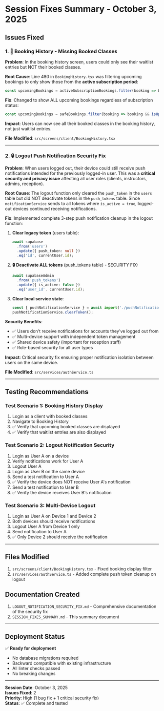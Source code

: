 # Session Fixes Summary - October 3, 2025

## Issues Fixed

### 1. 🐛 Booking History - Missing Booked Classes

**Problem**: In the booking history screen, users could only see their waitlist entries but NOT their booked classes.

**Root Cause**: Line 480 in `BookingHistory.tsx` was filtering upcoming bookings to only show those from the **active subscription period**:
```typescript
const upcomingBookings = activeSubscriptionBookings.filter(booking => booking && isUpcoming(booking));
```

**Fix**: Changed to show ALL upcoming bookings regardless of subscription status:
```typescript
const upcomingBookings = safeBookings.filter(booking => booking && isUpcoming(booking));
```

**Impact**: Users can now see all their booked classes in the booking history, not just waitlist entries.

**File Modified**: `src/screens/client/BookingHistory.tsx`

---

### 2. 🔒 Logout Push Notification Security Fix

**Problem**: When users logged out, their device could still receive push notifications intended for the previously logged-in user. This was a **critical security and privacy issue** affecting all user roles (clients, instructors, admins, reception).

**Root Cause**: The logout function only cleared the `push_token` in the `users` table but did NOT deactivate tokens in the `push_tokens` table. Since `notificationService` sends to all tokens where `is_active = true`, logged-out devices continued receiving notifications.

**Fix**: Implemented complete 3-step push notification cleanup in the logout function:

1. **Clear legacy token** (users table):
   ```typescript
   await supabase
     .from('users')
     .update({ push_token: null })
     .eq('id', currentUser.id);
   ```

2. **🔒 Deactivate ALL tokens** (push_tokens table) - SECURITY FIX:
   ```typescript
   await supabaseAdmin
     .from('push_tokens')
     .update({ is_active: false })
     .eq('user_id', currentUser.id);
   ```

3. **Clear local service state**:
   ```typescript
   const { pushNotificationService } = await import('./pushNotificationService');
   pushNotificationService.clearToken();
   ```

**Security Benefits**:
- ✅ Users don't receive notifications for accounts they've logged out from
- ✅ Multi-device support with independent token management
- ✅ Shared device safety (important for reception staff)
- ✅ Role-based security for all user types

**Impact**: Critical security fix ensuring proper notification isolation between users on the same device.

**File Modified**: `src/services/authService.ts`

---

## Testing Recommendations

### Test Scenario 1: Booking History Display
1. Login as a client with booked classes
2. Navigate to Booking History
3. ✅ Verify that upcoming booked classes are displayed
4. ✅ Verify that waitlist entries are also displayed

### Test Scenario 2: Logout Notification Security
1. Login as User A on a device
2. Verify notifications work for User A
3. Logout User A
4. Login as User B on the same device
5. Send a test notification to User A
6. ✅ Verify the device does NOT receive User A's notification
7. Send a test notification to User B
8. ✅ Verify the device receives User B's notification

### Test Scenario 3: Multi-Device Logout
1. Login as User A on Device 1 and Device 2
2. Both devices should receive notifications
3. Logout User A from Device 1 only
4. Send notification to User A
5. ✅ Only Device 2 should receive the notification

---

## Files Modified

1. `src/screens/client/BookingHistory.tsx` - Fixed booking display filter
2. `src/services/authService.ts` - Added complete push token cleanup on logout

## Documentation Created

1. `LOGOUT_NOTIFICATION_SECURITY_FIX.md` - Comprehensive documentation of the security fix
2. `SESSION_FIXES_SUMMARY.md` - This summary document

---

## Deployment Status

✅ **Ready for deployment**
- No database migrations required
- Backward compatible with existing infrastructure
- All linter checks passed
- No breaking changes

---

**Session Date**: October 3, 2025  
**Issues Fixed**: 2  
**Priority**: High (1 bug fix + 1 critical security fix)  
**Status**: ✅ Complete and tested

